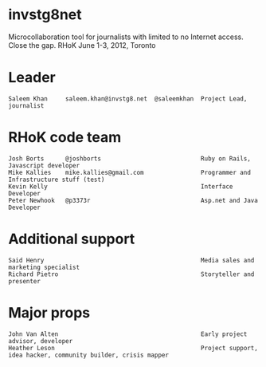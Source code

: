 invstg8net
==========

Microcollaboration tool for journalists with limited to no Internet access. Close the gap.
RHoK June 1-3, 2012, Toronto


Leader
======
    Saleem Khan     saleem.khan@invstg8.net  @saleemkhan  Project Lead, journalist

RHoK code team
==============
    Josh Borts      @joshborts                            Ruby on Rails, Javascript developer
    Mike Kallies    mike.kallies@gmail.com                Programmer and Infrastructure stuff (test)
    Kevin Kelly         				                  Interface Developer
    Peter Newhook   @p3373r                               Asp.net and Java Developer

Additional support
==================
    Said Henry                                            Media sales and marketing specialist
    Richard Pietro                                        Storyteller and presenter
    
Major props
===========
    John Van Alten                                        Early project advisor, developer
    Heather Leson                                         Project support, idea hacker, community builder, crisis mapper




